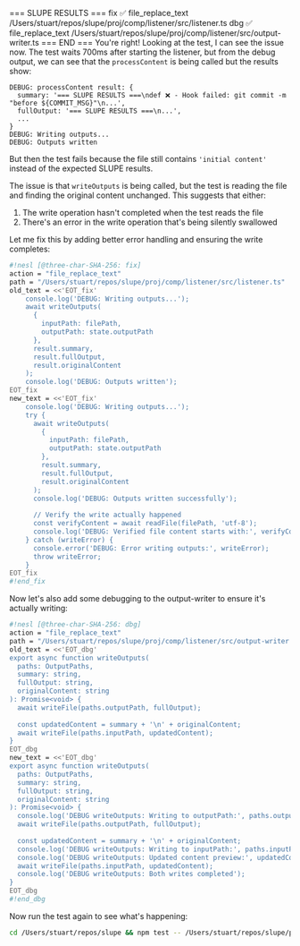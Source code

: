 === SLUPE RESULTS ===
fix ✅ file_replace_text /Users/stuart/repos/slupe/proj/comp/listener/src/listener.ts
dbg ✅ file_replace_text /Users/stuart/repos/slupe/proj/comp/listener/src/output-writer.ts
=== END ===
You're right! Looking at the test, I can see the issue now. The test waits 700ms after starting the listener, but from the debug output, we can see that the `processContent` is being called but the results show:

```
DEBUG: processContent result: {
  summary: '=== SLUPE RESULTS ===\ndef ❌ - Hook failed: git commit -m "before ${COMMIT_MSG}"\n...',
  fullOutput: '=== SLUPE RESULTS ===\n...',
  ...
}
DEBUG: Writing outputs...
DEBUG: Outputs written
```

But then the test fails because the file still contains `'initial content'` instead of the expected SLUPE results.

The issue is that `writeOutputs` is being called, but the test is reading the file and finding the original content unchanged. This suggests that either:

1. The write operation hasn't completed when the test reads the file
2. There's an error in the write operation that's being silently swallowed

Let me fix this by adding better error handling and ensuring the write completes:

```sh nesl
#!nesl [@three-char-SHA-256: fix]
action = "file_replace_text"
path = "/Users/stuart/repos/slupe/proj/comp/listener/src/listener.ts"
old_text = <<'EOT_fix'
    console.log('DEBUG: Writing outputs...');
    await writeOutputs(
      {
        inputPath: filePath,
        outputPath: state.outputPath
      },
      result.summary,
      result.fullOutput,
      result.originalContent
    );
    console.log('DEBUG: Outputs written');
EOT_fix
new_text = <<'EOT_fix'
    console.log('DEBUG: Writing outputs...');
    try {
      await writeOutputs(
        {
          inputPath: filePath,
          outputPath: state.outputPath
        },
        result.summary,
        result.fullOutput,
        result.originalContent
      );
      console.log('DEBUG: Outputs written successfully');
      
      // Verify the write actually happened
      const verifyContent = await readFile(filePath, 'utf-8');
      console.log('DEBUG: Verified file content starts with:', verifyContent.substring(0, 50));
    } catch (writeError) {
      console.error('DEBUG: Error writing outputs:', writeError);
      throw writeError;
    }
EOT_fix
#!end_fix
```

Now let's also add some debugging to the output-writer to ensure it's actually writing:

```sh nesl
#!nesl [@three-char-SHA-256: dbg]
action = "file_replace_text"
path = "/Users/stuart/repos/slupe/proj/comp/listener/src/output-writer.ts"
old_text = <<'EOT_dbg'
export async function writeOutputs(
  paths: OutputPaths,
  summary: string,
  fullOutput: string,
  originalContent: string
): Promise<void> {
  await writeFile(paths.outputPath, fullOutput);
  
  const updatedContent = summary + '\n' + originalContent;
  await writeFile(paths.inputPath, updatedContent);
}
EOT_dbg
new_text = <<'EOT_dbg'
export async function writeOutputs(
  paths: OutputPaths,
  summary: string,
  fullOutput: string,
  originalContent: string
): Promise<void> {
  console.log('DEBUG writeOutputs: Writing to outputPath:', paths.outputPath);
  await writeFile(paths.outputPath, fullOutput);
  
  const updatedContent = summary + '\n' + originalContent;
  console.log('DEBUG writeOutputs: Writing to inputPath:', paths.inputPath);
  console.log('DEBUG writeOutputs: Updated content preview:', updatedContent.substring(0, 100));
  await writeFile(paths.inputPath, updatedContent);
  console.log('DEBUG writeOutputs: Both writes completed');
}
EOT_dbg
#!end_dbg
```

Now run the test again to see what's happening:

```bash
cd /Users/stuart/repos/slupe && npm test -- /Users/stuart/repos/slupe/proj/comp/listener/test/unit/stopListener.test.ts
```